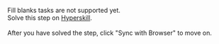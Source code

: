 Fill blanks tasks are not supported yet. <br>Solve this step on <a href="https://hyperskill.org/learn/step/50958">Hyperskill</a>. <br><br>After you have solved the step, click "Sync with Browser"  to move on.